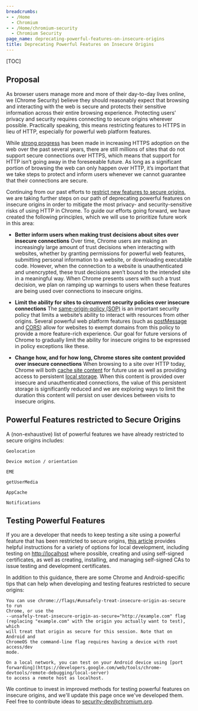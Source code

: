 ```yaml
---
breadcrumbs:
- - /Home
  - Chromium
- - /Home/chromium-security
  - Chromium Security
page_name: deprecating-powerful-features-on-insecure-origins
title: Deprecating Powerful Features on Insecure Origins
---
```


[TOC]

## Proposal

As browser users manage more and more of their day-to-day lives online, we
(Chrome Security) believe they should reasonably expect that browsing and
interacting with the web is secure and protects their sensitive information
across their entire browsing experience. Protecting users’ privacy and security
requires connecting to secure origins wherever possible. Practically speaking,
this means restricting features to HTTPS in lieu of HTTP, especially for
powerful web platform features.

While [strong progress](https://transparencyreport.google.com/https/overview)
has been made in increasing HTTPS adoption on the web over the past several
years, there are still millions of sites that do not support secure connections
over HTTPS, which means that support for HTTP isn’t going away in the
foreseeable future. As long as a significant portion of browsing the web can
only happen over HTTP, it’s important that we take steps to protect and inform
users whenever we cannot guarantee that their connections are secure.

Continuing from our past efforts to [restrict new features to secure
origins](/Home/chromium-security/prefer-secure-origins-for-powerful-new-features),
we are taking further steps on our path of deprecating powerful features on
insecure origins in order to mitigate the most privacy- and security-sensitive
risks of using HTTP in Chrome. To guide our efforts going forward, we have
created the following principles, which we will use to prioritize future work in
this area:

*   **Better inform users when making trust decisions about sites over
            insecure connections** Over time, Chrome users are making an
            increasingly large amount of trust decisions when interacting with
            websites, whether by granting permissions for powerful web features,
            submitting personal information to a website, or downloading
            executable code. However, when the connection to a website is
            unauthenticated and unencrypted, these trust decisions aren’t bound
            to the intended site in a meaningful way. When Chrome presents users
            with such a trust decision, we plan on ramping up warnings to users
            when these features are being used over connections to insecure
            origins.

*   **Limit the ability for sites to circumvent security policies over
            insecure connections** The [same-origin-policy
            (SOP)](https://developer.mozilla.org/en-US/docs/Web/Security/Same-origin_policy)
            is an important security policy that limits a website’s ability to
            interact with resources from other origins. Several powerful web
            platform features (such as
            [postMessage](https://developer.mozilla.org/en-US/docs/Web/API/Window/postMessage)
            and [CORS](https://developer.mozilla.org/en-US/docs/Web/HTTP/CORS))
            allow for websites to exempt domains from this policy to provide a
            more feature-rich experience. Our goal for future versions of Chrome
            to gradually limit the ability for insecure origins to be expressed
            in policy exceptions like these.

*   **Change how, and for how long, Chrome stores site content provided
            over insecure connections** When browsing to a site over HTTP today,
            Chrome will both [cache site
            content](/developers/design-documents/network-stack/http-cache) for
            future use as well as providing access to persistent [local
            storage](https://developer.mozilla.org/en-US/docs/Web/API/Window/localStorage).
            When this content is provided over insecure and unauthenticated
            connections, the value of this persistent storage is significantly
            reduced and we are exploring ways to limit the duration this content
            will persist on user devices between visits to insecure origins.

## Powerful Features restricted to Secure Origins

A (non-exhaustive) list of powerful features we have already restricted to
secure origins includes:

    Geolocation

    Device motion / orientation

    EME

    getUserMedia

    AppCache

    Notifications

## Testing Powerful Features

If you are a developer that needs to keep testing a site using a powerful
feature that has been restricted to secure origins, [this
article](https://web.dev/how-to-use-local-https/) provides helpful instructions
for a variety of options for local development, including testing on
<http://localhost> where possible, creating and using self-signed certificates,
as well as creating, installing, and managing self-signed CAs to issue testing
and development certificates.

In addition to this guidance, there are some Chrome and Android-specific tips
that can help when developing and testing features restricted to secure origins:

    You can use chrome://flags/#unsafely-treat-insecure-origin-as-secure to run
    Chrome, or use the
    --unsafely-treat-insecure-origin-as-secure="http://example.com" flag
    (replacing "example.com" with the origin you actually want to test), which
    will treat that origin as secure for this session. Note that on Android and
    ChromeOS the command-line flag requires having a device with root access/dev
    mode.

    On a local network, you can test on your Android device using [port
    forwarding](https://developers.google.com/web/tools/chrome-devtools/remote-debugging/local-server)
    to access a remote host as localhost.

We continue to invest in improved methods for testing powerful features on
insecure origins, and we'll update this page once we've developed them. Feel
free to contribute ideas to
[security-dev@chromium.org](https://groups.google.com/a/chromium.org/forum/#!forum/security-dev).